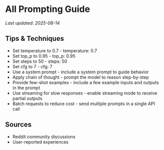 # All Prompting Guide

*Last updated: 2025-08-14*

## Tips & Techniques

- Set temperature to 0.7 - temperature: 0.7
- Set top_p to 0.95 - top_p: 0.95
- Set steps to 50 - steps: 50
- Set cfg to 7 - cfg: 7
- Use a system prompt - include a system prompt to guide behavior
- Apply chain of thought - prompt the model to reason step-by-step
- Provide few-shot examples - include a few example inputs and outputs in the prompt
- Use streaming for slow responses - enable streaming mode to receive partial outputs
- Batch requests to reduce cost - send multiple prompts in a single API call

## Sources

- Reddit community discussions
- User-reported experiences
